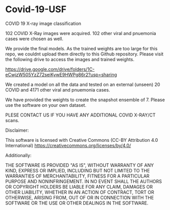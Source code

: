 # Covid-19-USF
COVID 19 X-ray image classification

102 COVID X-Ray images were acquired. 102 other viral and pnuemonia cases were chosen as well. 

We provide the final models. As the trained weights are too large for this repo, we couldnt upload them directly to this Github repository. Please visit the following drive to access the images and trained weights.

https://drive.google.com/drive/folders/1C-eCwjzW505YzZ72seiKywE9HWPg86r2?usp=sharing

We created a model on all the data and tested  on an external (unseen) 20 COVID and 4171 other viral and pnuemonia cases.

We have provided the weights to create the snapshot ensemble of 7. Please use the software on your own dataset. 

 PLESE CONTACT US IF YOU HAVE ANY ADDITIONAL COVID X-RAY/CT scans. 


Disclaimer: 

This software is licensed with Creative Commons (CC-BY Attribution 4.0 International)  https://creativecommons.org/licenses/by/4.0/

Additionally:

THE SOFTWARE IS PROVIDED "AS IS", WITHOUT WARRANTY OF ANY KIND, EXPRESS OR IMPLIED, INCLUDING BUT NOT LIMITED TO THE WARRANTIES OF MERCHANTABILITY, FITNESS FOR A PARTICULAR PURPOSE AND NONINFRINGEMENT. IN NO EVENT SHALL THE AUTHORS OR COPYRIGHT HOLDERS BE LIABLE FOR ANY CLAIM, DAMAGES OR OTHER LIABILITY, WHETHER IN AN ACTION OF CONTRACT, TORT OR OTHERWISE, ARISING FROM, OUT OF OR IN CONNECTION WITH THE SOFTWARE OR THE USE OR OTHER DEALINGS IN THE SOFTWARE.
